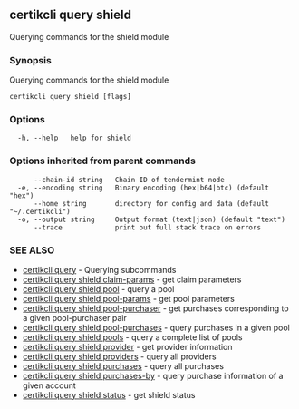 ## certikcli query shield

Querying commands for the shield module

### Synopsis

Querying commands for the shield module

```
certikcli query shield [flags]
```

### Options

```
  -h, --help   help for shield
```

### Options inherited from parent commands

```
      --chain-id string   Chain ID of tendermint node
  -e, --encoding string   Binary encoding (hex|b64|btc) (default "hex")
      --home string       directory for config and data (default "~/.certikcli")
  -o, --output string     Output format (text|json) (default "text")
      --trace             print out full stack trace on errors
```

### SEE ALSO

* [certikcli query](certikcli_query.md)	 - Querying subcommands
* [certikcli query shield claim-params](certikcli_query_shield_claim-params.md)	 - get claim parameters
* [certikcli query shield pool](certikcli_query_shield_pool.md)	 - query a pool
* [certikcli query shield pool-params](certikcli_query_shield_pool-params.md)	 - get pool parameters
* [certikcli query shield pool-purchaser](certikcli_query_shield_pool-purchaser.md)	 - get purchases corresponding to a given pool-purchaser pair
* [certikcli query shield pool-purchases](certikcli_query_shield_pool-purchases.md)	 - query purchases in a given pool
* [certikcli query shield pools](certikcli_query_shield_pools.md)	 - query a complete list of pools
* [certikcli query shield provider](certikcli_query_shield_provider.md)	 - get provider information
* [certikcli query shield providers](certikcli_query_shield_providers.md)	 - query all providers
* [certikcli query shield purchases](certikcli_query_shield_purchases.md)	 - query all purchases
* [certikcli query shield purchases-by](certikcli_query_shield_purchases-by.md)	 - query purchase information of a given account
* [certikcli query shield status](certikcli_query_shield_status.md)	 - get shield status



